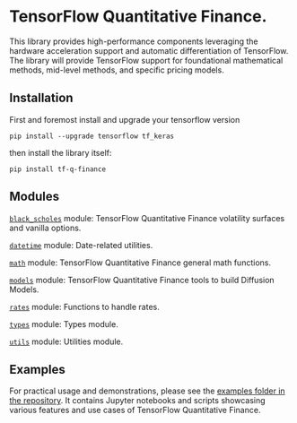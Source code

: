 # TensorFlow Quantitative Finance.

This library provides high-performance components leveraging the hardware acceleration support and automatic differentiation of TensorFlow. The library will provide TensorFlow support for foundational mathematical methods, mid-level methods, and specific pricing models. 

## Installation

First and foremost install and upgrade your tensorflow version

    pip install --upgrade tensorflow tf_keras

then install the library itself:

    pip install tf-q-finance

## Modules

[`black_scholes`](./black_scholes.md) module: TensorFlow Quantitative Finance volatility surfaces and vanilla options.

[`datetime`](./datetime.md) module: Date-related utilities.

[`math`](./math.md) module: TensorFlow Quantitative Finance general math functions.

[`models`](./models.md) module: TensorFlow Quantitative Finance tools to build Diffusion Models.

[`rates`](./rates.md) module: Functions to handle rates.

[`types`](./types.md) module: Types module.

[`utils`](./utils.md) module: Utilities module.

## Examples

For practical usage and demonstrations, please see the [examples folder in the repository](https://github.com/paolodelia99/tf-quant-finance/tree/main/tf_quant_finance/examples). It contains Jupyter notebooks and scripts showcasing various features and use cases of TensorFlow Quantitative Finance.